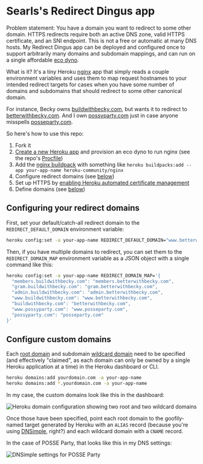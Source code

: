 # Searls's Redirect Dingus app

Problem statement: You have a domain you want to redirect to some other domain. HTTPS redirects require both an active DNS zone, valid HTTPS certificate, and an SNI endpoint. This is not a free or automatic at many DNS hosts. My Redirect Dingus app can be deployed and configured once to support arbitrarily many domains and subdomain mappings, and can run on a single affordable [eco dyno](https://devcenter.heroku.com/articles/eco-dyno-hours).

What is it? It's a tiny Heroku [nginx](https://en.wikipedia.org/wiki/Nginx) app that simply reads a couple environment variables and uses them to map request hostnames to your intended redirect targets for cases when you have some number of domains and subdomains that should redirect to some other canonical domain.

For instance, Becky owns [buildwithbecky.com](https://buildwithbecky.com), but wants it to redirect to [betterwithbecky.com](https://betterwithbecky.com). And I own [possyparty.com](https://possyparty.com) just in case anyone misspells [posseparty.com](https://posseparty.com).

So here's how to use this repo:

1. Fork it
2. [Create a new Heroku app](https://devcenter.heroku.com/articles/creating-apps) and provision an eco dyno to run nginx (see the repo's [Procfile](/Procfile))
3. Add the [nginx buildpack](https://github.com/heroku/heroku-buildpack-nginx) with something like `heroku buildpacks:add --app your-app-name heroku-community/nginx`
4. Configure redirect domains (see [below](#configuring-your-redirect-domains))
5. Set up HTTPS by [enabling Heroku automated certificate management](https://devcenter.heroku.com/articles/automated-certificate-management)
6. Define domains (see [below](#configure-custom-domains))

## Configuring your redirect domains

First, set your default/catch-all redirect domain to the `REDIRECT_DEFAULT_DOMAIN` environment variable:

```sh
heroku config:set -a your-app-name REDIRECT_DEFAULT_DOMAIN="www.betterwithbecky.com"
```

Then, if you have multiple domains to redirect, you can set them to the `REDIRECT_DOMAIN_MAP` environment variable as a JSON object with a single command like this:

```sh
heroku config:set -a your-app-name REDIRECT_DOMAIN_MAP='{
  "members.buildwithbecky.com": "members.betterwithbecky.com",
  "gram.buildwithbecky.com": "gram.betterwithbecky.com",
  "admin.buildwithbecky.com": "admin.betterwithbecky.com",
  "www.buildwithbecky.com": "www.betterwithbecky.com",
  "buildwithbecky.com": "betterwithbecky.com",
  "www.possyparty.com": "www.posseparty.com",
  "possyparty.com": "posseparty.com"
}'
```

## Configure custom domains

Each [root domain](https://devcenter.heroku.com/articles/custom-domains#add-a-custom-root-domain) and subdomain [wildcard domain](https://devcenter.heroku.com/articles/custom-domains#add-a-wildcard-domain) need to be specified (and effectively "claimed", as each domain can only be owned by a single Heroku application at a time) in the Heroku dashboard or CLI.

```sh
heroku domains:add yourdomain.com -a your-app-name
heroku domains:add *.yourdomain.com -a your-app-name
```

In my case, the custom domains look like this in the dashboard:

![Heroku domain configuration showing two root and two wildcard domains](https://github.com/user-attachments/assets/af293cd8-7aae-4adb-bff6-9ae30674440e)

Once those have been specified, point each root domain to the goofily-named target generated by Heroku with an `ALIAS` record (because you're using [DNSimple](https://dnsimple.com), right?) and each wildcard domain with a `CNAME` record.

In the case of POSSE Party, that looks like this in my DNS settings:

![DNSimple settings for POSSE Party](https://github.com/user-attachments/assets/3cdd8a3e-230f-43a8-b1da-87e80672f8f9)
